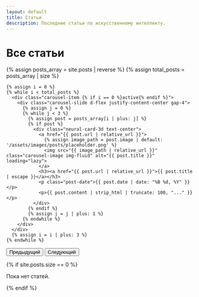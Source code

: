 ```yaml
---
layout: default
title: Статьи
description: Последние статьи по искусственному интеллекту.
---
```


<h1>Все статьи</h1>

<div id="articlesCarousel" class="carousel slide mb-5" data-bs-ride="carousel">
  <div class="carousel-inner">
    {% assign posts_array = site.posts | reverse %}
    {% assign total_posts = posts_array | size %}

    {% assign i = 0 %}
    {% while i < total_posts %}
      <div class="carousel-item {% if i == 0 %}active{% endif %}">
        <div class="carousel-slide d-flex justify-content-center gap-4">
          {% assign j = 0 %}
          {% while j < 3 %}
            {% assign post = posts_array[i | plus: j] %}
            {% if post %}
              <div class="neural-card-3d text-center">
                <a href="{{ post.url | relative_url }}">
                  {% assign image_path = post.image | default: '/assets/images/posts/placeholder.png' %}
                  <img src="{{ image_path | relative_url }}" class="carousel-image img-fluid" alt="{{ post.title }}" loading="lazy">
                </a>
                <h3><a href="{{ post.url | relative_url }}">{{ post.title | escape }}</a></h3>
                <p class="post-date">{{ post.date | date: "%B %d, %Y" }}</p>
                <p>{{ post.content | strip_html | truncate: 100, "..." }}</p>
              </div>
            {% endif %}
            {% assign j = j | plus: 1 %}
          {% endwhile %}
        </div>
      </div>
      {% assign i = i | plus: 3 %}
    {% endwhile %}
  </div>

  <button class="carousel-control-prev" type="button" data-bs-target="#articlesCarousel" data-bs-slide="prev">
    <span class="carousel-control-prev-icon" aria-hidden="true"></span>
    <span class="visually-hidden">Предыдущий</span>
  </button>
  <button class="carousel-control-next" type="button" data-bs-target="#articlesCarousel" data-bs-slide="next">
    <span class="carousel-control-next-icon" aria-hidden="true"></span>
    <span class="visually-hidden">Следующий</span>
  </button>
</div>

{% if site.posts.size == 0 %}
<p>Пока нет статей.</p>
{% endif %}
